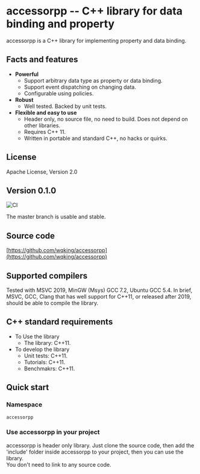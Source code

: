 # accessorpp -- C++ library for data binding and property

accessorpp is a C++ library for implementing property and data binding.

## Facts and features

- **Powerful**
    - Support arbitrary data type as property or data binding.
	- Support event dispatching on changing data.
    - Configurable using policies.
- **Robust**
    - Well tested. Backed by unit tests.
- **Flexible and easy to use**
    - Header only, no source file, no need to build. Does not depend on other libraries.
    - Requires C++ 11.
    - Written in portable and standard C++, no hacks or quirks.

## License

Apache License, Version 2.0  

## Version 0.1.0
![CI](https://github.com/wqking/accessorpp/workflows/CI/badge.svg)

The master branch is usable and stable.  

## Source code

[https://github.com/wqking/accessorpp](https://github.com/wqking/accessorpp)

## Supported compilers

Tested with MSVC 2019, MinGW (Msys) GCC 7.2, Ubuntu GCC 5.4.
In brief, MSVC, GCC, Clang that has well support for C++11, or released after 2019, should be able to compile the library.

## C++ standard requirements
* To Use the library  
    * The library: C++11.  
* To develop the library
    * Unit tests: C++11.
	* Tutorials: C++11.
	* Benchmakrs: C++11.

## Quick start

### Namespace

`accessorpp`

### Use accessorpp in your project

accessorpp is header only library. Just clone the source code, then add the 'include' folder inside accessorpp to your project, then you can use the library.  
You don't need to link to any source code.  

